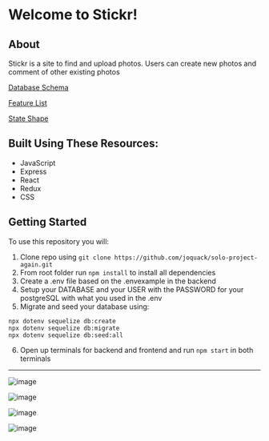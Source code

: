 # Welcome to Stickr!
## About 
Stickr is a site to find and upload photos. Users can create new photos and comment of other existing photos

[Database Schema](https://github.com/joquack/solo-project-again/wiki/Database-Schema)

[Feature List](https://github.com/joquack/solo-project-again/wiki/Feature-List)

[State Shape](https://github.com/joquack/solo-project-again/wiki/State-Shape)

## Built Using These Resources:

 - JavaScript
 - Express
 - React
 - Redux
 - CSS


## Getting Started

To use this repository you will: 
1. Clone repo using ```git clone https://github.com/joquack/solo-project-again.git```
2. From root folder run ```npm install``` to install all dependencies 
3. Create a .env file based on the .envexample in the backend
4. Setup your DATABASE and your USER with the PASSWORD for your postgreSQL with what you used in the .env
5. Migrate and seed your database using: 
```
npx dotenv sequelize db:create
npx dotenv sequelize db:migrate
npx dotenv sequelize db:seed:all
```
6. Open up terminals for backend and frontend and run ```npm start``` in both terminals
___

![image](https://user-images.githubusercontent.com/79065322/177236279-fb9317ce-af59-41f7-ac9f-c739d91cdcb9.png)

![image](https://user-images.githubusercontent.com/79065322/177236228-350eae03-7e77-42e4-a279-c71ffb42ec51.png)

![image](https://user-images.githubusercontent.com/79065322/177236373-ba9108bd-5770-42f5-a108-f470c5a025eb.png)

![image](https://user-images.githubusercontent.com/79065322/177236446-bccc56b7-4620-49aa-ab31-cd5d30c340e5.png)
